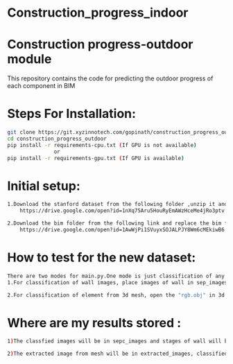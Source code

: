 # Construction_progress_indoor


# Construction progress-outdoor module

This repository contains the code for predicting the outdoor progress of each component in BIM

# Steps For Installation:

```bash
git clone https://git.xyzinnotech.com/gopinath/construction_progress_outdoor.git
cd construction_progress_outdoor
pip install -r requirements-cpu.txt (If GPU is not available)
               or
pip install -r requirements-gpu.txt (If GPU is available)

```


# Initial setup:
```bash
1.Download the stanford dataset from the following folder ,unzip it and place it the main folder:
    https://drive.google.com/open?id=1nXq75Aru5HouRyEmAWzHceMe4jRo3ptv

2.Download the bim folder from the following link and replace the bim folder in data:
    https://drive.google.com/open?id=1AwWjPi1SVuyxSOJALPJY8Wm6cMEkiwB6


```

# How to test for the new dataset:

```bash
There are two modes for main.py.One mode is just classification of any image. Another mode is extracting element from 3d mesh as image and classifying it
1.For classification of wall images, place images of wall in sep_images and run python main.py images

2.For classification of element from 3d mesh, open the "rgb.obj" in 3d folder with cloud compare and select four points.Enter the points manually into main.py in face array and run python main.py total
```
# Where are my results stored :

```bash
1)The classfied images will be in sepc_images and stages of wall will be generated in "sep_progress.json"

2)The extracted image from mesh will be in extracted_images, classified image will be in classified_images and stages of wall will be generated in "progress.json"
```



